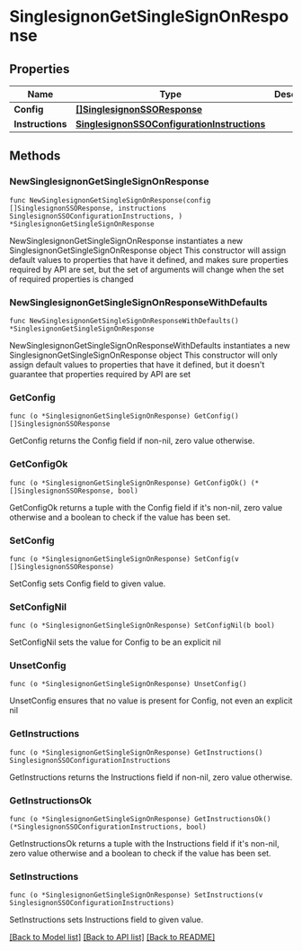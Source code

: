 # SinglesignonGetSingleSignOnResponse

## Properties

Name | Type | Description | Notes
------------ | ------------- | ------------- | -------------
**Config** | [**[]SinglesignonSSOResponse**](SinglesignonSSOResponse.md) |  | 
**Instructions** | [**SinglesignonSSOConfigurationInstructions**](SinglesignonSSOConfigurationInstructions.md) |  | 

## Methods

### NewSinglesignonGetSingleSignOnResponse

`func NewSinglesignonGetSingleSignOnResponse(config []SinglesignonSSOResponse, instructions SinglesignonSSOConfigurationInstructions, ) *SinglesignonGetSingleSignOnResponse`

NewSinglesignonGetSingleSignOnResponse instantiates a new SinglesignonGetSingleSignOnResponse object
This constructor will assign default values to properties that have it defined,
and makes sure properties required by API are set, but the set of arguments
will change when the set of required properties is changed

### NewSinglesignonGetSingleSignOnResponseWithDefaults

`func NewSinglesignonGetSingleSignOnResponseWithDefaults() *SinglesignonGetSingleSignOnResponse`

NewSinglesignonGetSingleSignOnResponseWithDefaults instantiates a new SinglesignonGetSingleSignOnResponse object
This constructor will only assign default values to properties that have it defined,
but it doesn't guarantee that properties required by API are set

### GetConfig

`func (o *SinglesignonGetSingleSignOnResponse) GetConfig() []SinglesignonSSOResponse`

GetConfig returns the Config field if non-nil, zero value otherwise.

### GetConfigOk

`func (o *SinglesignonGetSingleSignOnResponse) GetConfigOk() (*[]SinglesignonSSOResponse, bool)`

GetConfigOk returns a tuple with the Config field if it's non-nil, zero value otherwise
and a boolean to check if the value has been set.

### SetConfig

`func (o *SinglesignonGetSingleSignOnResponse) SetConfig(v []SinglesignonSSOResponse)`

SetConfig sets Config field to given value.


### SetConfigNil

`func (o *SinglesignonGetSingleSignOnResponse) SetConfigNil(b bool)`

 SetConfigNil sets the value for Config to be an explicit nil

### UnsetConfig
`func (o *SinglesignonGetSingleSignOnResponse) UnsetConfig()`

UnsetConfig ensures that no value is present for Config, not even an explicit nil
### GetInstructions

`func (o *SinglesignonGetSingleSignOnResponse) GetInstructions() SinglesignonSSOConfigurationInstructions`

GetInstructions returns the Instructions field if non-nil, zero value otherwise.

### GetInstructionsOk

`func (o *SinglesignonGetSingleSignOnResponse) GetInstructionsOk() (*SinglesignonSSOConfigurationInstructions, bool)`

GetInstructionsOk returns a tuple with the Instructions field if it's non-nil, zero value otherwise
and a boolean to check if the value has been set.

### SetInstructions

`func (o *SinglesignonGetSingleSignOnResponse) SetInstructions(v SinglesignonSSOConfigurationInstructions)`

SetInstructions sets Instructions field to given value.



[[Back to Model list]](../README.md#documentation-for-models) [[Back to API list]](../README.md#documentation-for-api-endpoints) [[Back to README]](../README.md)


